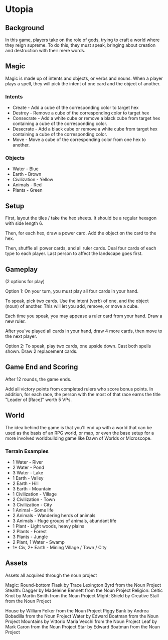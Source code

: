 # Utopia


## Background

In this game, players take on the role of gods, trying to craft a world where they reign supreme. To do this, they must speak, bringing about creation and destruction with their mere words.


## Magic

Magic is made up of intents and objects, or verbs and nouns. When a player plays a spell, they will pick the intent of one card and the object of another.



### Intents

* Create - Add a cube of the corresponding color to target hex
* Destroy - Remove a cube of the corresponding color to target hex
* Consecrate - Add a white cube or remove a black cube from target hex containing a cube of the corresponding color.
* Desecrate - Add a black cube or remove a white cube from target hex containing a cube of the corresponding color.
* Move - Move a cube of the corresponding color from one hex to another.


### Objects

* Water - Blue
* Earth - Brown
* Civilization - Yellow
* Animals - Red
* Plants - Green


## Setup

First, layout the tiles / take the hex sheets. It should be a regular hexagon with side length 6. 

Then, for each hex, draw a power card. Add the object on the card to the hex.

Then, shuffle all power cards, and all ruler cards. Deal four cards of each type to each player. Last person to affect the landscape goes first.


## Gameplay

(2 options for play)

Option 1:
On your turn, you must play all four cards in your hand.

To speak, pick two cards. Use the intent (verb) of one, and the object (noun) of another. This will let you add, remove, or move a cube.

Each time you speak, you may appease a ruler card from your hand. Draw a new ruler.

After you've played all cards in your hand, draw 4 more cards, then move to the next player.

Option 2:
To speak, play two cards, one upside down. Cast both spells shown. Draw 2 replacement cards.

## Game End and Scoring

After 12 rounds, the game ends.

Add all victory points from completed rulers who score bonus points. In addition, for each race, the person with the most of that race earns the title "Leader of [Race]" worth 5 VPs.


## World

The idea behind the game is that you'll end up with a world that can be used as the basis of an RPG world, or map, or even the base setup for a more involved worldbuilding game like Dawn of Worlds or Microscope.

### Terrain Examples

* 1 Water - River
* 2 Water - Pond
* 3 Water - Lake
* 1 Earth - Valley
* 2 Earth - Hill
* 3 Earth - Mountain
* 1 Civilization - Village
* 2 Civilization - Town
* 3 Civilization - City
* 1 Animal - Some life
* 2 Animals - Wandering herds of animals
* 3 Animals - Huge groups of animals, abundant life
* 1 Plant - Light woods, heavy plains
* 2 Plants - Forest
* 3 Plants - Jungle
* 2 Plant, 1 Water - Swamp
* 1+ Civ, 2+ Earth - Mining Village / Town / City


## Assets

Assets all acquired through the noun project

Magic: Round-bottom Flask by Trace Lexington Byrd from the Noun Project
Stealth: Dagger by Madeleine Bennett from the Noun Project
Religion: Celtic Knot by Martin Smith from the Noun Project
Might: Shield by Creative Stall from the Noun Project


House by William Felker from the Noun Project
Piggy Bank by Andrea Bobadilla from the Noun Project
Water by Edward Boatman from the Noun Project
Mountains by Vittorio Maria Vecchi from the Noun Project
Leaf by Mark Caron from the Noun Project
Star by Edward Boatman from the Noun Project